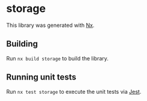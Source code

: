 # storage

This library was generated with [Nx](https://nx.dev).

## Building

Run `nx build storage` to build the library.

## Running unit tests

Run `nx test storage` to execute the unit tests via [Jest](https://jestjs.io).
